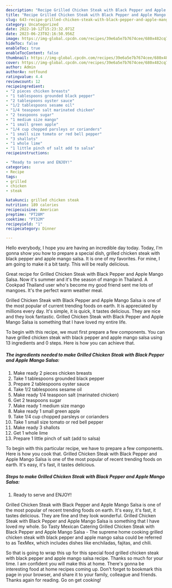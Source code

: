```yaml
---
description: "Recipe Grilled Chicken Steak with Black Pepper and Apple Mango Salsa yang Very Delicious}"
title: "Recipe Grilled Chicken Steak with Black Pepper and Apple Mango Salsa yang Very Delicious}"
slug: 643-recipe-grilled-chicken-steak-with-black-pepper-and-apple-mango-salsa-yang-very-delicious
category: Uncategorized
date: 2022-10-12T15:23:32.071Z
date: 2023-06-23T02:16:50.956Z
image: https://img-global.cpcdn.com/recipes/39e6a5e7b7674cee/680x482cq70/grilled-chicken-steak-with-black-pepper-and-apple-mango-salsa-recipe-main-photo.jpg
hideToc: false
enableToc: true
enableTocContent: false
thumbnail: https://img-global.cpcdn.com/recipes/39e6a5e7b7674cee/680x482cq70/grilled-chicken-steak-with-black-pepper-and-apple-mango-salsa-recipe-main-photo.jpg
cover: https://img-global.cpcdn.com/recipes/39e6a5e7b7674cee/680x482cq70/grilled-chicken-steak-with-black-pepper-and-apple-mango-salsa-recipe-main-photo.jpg
author: Admin
authorAv: notfound
ratingvalue: 4.4
reviewcount: 12
recipeingredient:
- "2 pieces chicken breasts"
- "1 tablespoons grounded black pepper"
- "2 tablespoons oyster sauce"
- "1/2 tablespoons sesame oil"
- "1/4 teaspoon salt marinated chicken"
- "2 teaspoons sugar"
- "1 medium size mango"
- "1 small green apple"
- "1/4 cup chopped parsleys or corianders"
- "1 small size tomato or red bell pepper"
- "3 shallots"
- "1 whole lime"
- "1 little pinch of salt add to salsa"
recipeinstructions:

- "Ready to serve and ENJOY!"
categories:
- Recipe
tags:
- grilled
- chicken
- steak

katakunci: grilled chicken steak 
nutrition: 189 calories
recipecuisine: American
preptime: "PT28M"
cooktime: "PT32M"
recipeyield: "1"
recipecategory: Dinner

---
```



Hello everybody, I hope you are having an incredible day today. Today, I'm gonna show you how to prepare a special dish, grilled chicken steak with black pepper and apple mango salsa. It is one of my favorites. For mine, I am going to make it a bit tasty. This will be really delicious.

Great recipe for Grilled Chicken Steak with Black Pepper and Apple Mango Salsa. Now it&#39;s summer and it&#39;s the season of mango in Thailand. A Cookpad Thailand user who&#39;s become my good friend sent me lots of mangoes. It&#39;s the perfect warm weather meal.

Grilled Chicken Steak with Black Pepper and Apple Mango Salsa is one of the most popular of current trending foods on earth. It is appreciated by millions every day. It's simple, it is quick, it tastes delicious. They are nice and they look fantastic. Grilled Chicken Steak with Black Pepper and Apple Mango Salsa is something that I have loved my entire life.


To begin with this recipe, we must first prepare a few components. You can have grilled chicken steak with black pepper and apple mango salsa using 13 ingredients and 0 steps. Here is how you can achieve that.

<!--inarticleads1-->

##### The ingredients needed to make Grilled Chicken Steak with Black Pepper and Apple Mango Salsa:

1. Make ready 2 pieces chicken breasts
1. Take 1 tablespoons grounded black pepper
1. Prepare 2 tablespoons oyster sauce
1. Take 1/2 tablespoons sesame oil
1. Make ready 1/4 teaspoon salt (marinated chicken)
1. Get 2 teaspoons sugar
1. Make ready 1 medium size mango
1. Make ready 1 small green apple
1. Take 1/4 cup chopped parsleys or corianders
1. Take 1 small size tomato or red bell pepper
1. Make ready 3 shallots
1. Get 1 whole lime
1. Prepare 1 little pinch of salt (add to salsa)


To begin with this particular recipe, we have to prepare a few components. Here is how you cook that. Grilled Chicken Steak with Black Pepper and Apple Mango Salsa is one of the most popular of recent trending foods on earth. It&#39;s easy, it&#39;s fast, it tastes delicious. 

<!--inarticleads2-->

##### Steps to make Grilled Chicken Steak with Black Pepper and Apple Mango Salsa:


1. Ready to serve and ENJOY!

Grilled Chicken Steak with Black Pepper and Apple Mango Salsa is one of the most popular of recent trending foods on earth. It&#39;s easy, it&#39;s fast, it tastes delicious. They are fine and they look wonderful. Grilled Chicken Steak with Black Pepper and Apple Mango Salsa is something that I have loved my whole. So Tasty Mexican Catering Grilled Chicken Steak with Black Pepper and Apple Mango Salsa - The supreme home cooking grilled chicken steak with black pepper and apple mango salsa could be referred to as TexMex, which includes dishes like enchiladas, fajitas, and chili. 

So that is going to wrap this up for this special food grilled chicken steak with black pepper and apple mango salsa recipe. Thanks so much for your time. I am confident you will make this at home. There's gonna be interesting food at home recipes coming up. Don't forget to bookmark this page in your browser, and share it to your family, colleague and friends. Thanks again for reading. Go on get cooking!
